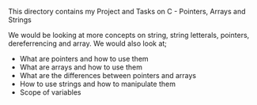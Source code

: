 This directory contains my Project and Tasks on C - Pointers, Arrays and Strings

We would be looking at more concepts on string, string letterals, pointers, dereferrencing and array. We would also look at;
 - What are pointers and how to use them
 - What are arrays and how to use them
 - What are the differences between pointers and arrays
 - How to use strings and how to manipulate them
 - Scope of variables
